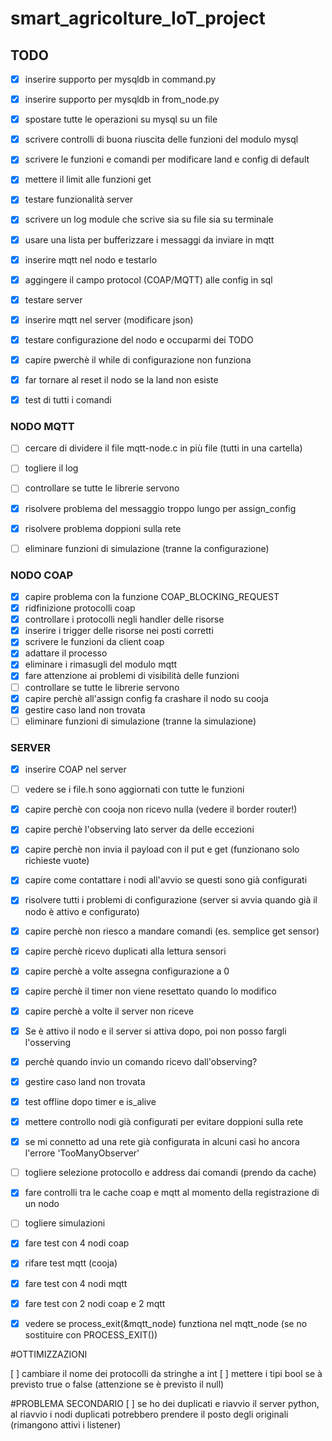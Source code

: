 # smart_agricolture_IoT_project

## TODO

* [x] inserire supporto per mysqldb in command.py
* [x] inserire supporto per mysqldb in from_node.py
* [x] spostare tutte le operazioni su mysql su un file
* [x] scrivere controlli di buona riuscita delle funzioni del modulo mysql
* [x] scrivere le funzioni e comandi per modificare land e config di default
* [x] mettere il limit alle funzioni get
* [x] testare funzionalità server
* [x] scrivere un log module che scrive sia su file sia su terminale

* [x] usare una lista per bufferizzare i messaggi da inviare in mqtt
* [x] inserire mqtt nel nodo e testarlo
* [x] aggingere il campo protocol (COAP/MQTT) alle config in sql
* [x] testare server
* [x] inserire mqtt nel server (modificare json)
* [x] testare configurazione del nodo e occuparmi dei TODO 
* [x] capire pwerchè il while di configurazione non funziona
* [x] far tornare al reset il nodo se la land non esiste
* [x] test di tutti i comandi

### NODO MQTT

* [ ] cercare di dividere il file mqtt-node.c in più file (tutti in una cartella)
* [ ] togliere il log
* [ ] controllare se tutte le librerie servono
* [x] risolvere problema del messaggio troppo lungo per assign_config
* [x] risolvere problema doppioni sulla rete
* [ ] eliminare funzioni di simulazione (tranne la configurazione)


### NODO COAP

* [x] capire problema con la funzione COAP_BLOCKING_REQUEST
* [x] ridfinizione protocolli coap
* [x] controllare i protocolli negli handler delle risorse
* [x] inserire i trigger delle risorse nei posti corretti
* [x] scrivere le funzioni da client coap
* [x] adattare il processo
* [x] eliminare i rimasugli del modulo mqtt
* [x] fare attenzione ai problemi di visibilità delle funzioni
* [ ] controllare se tutte le librerie servono
* [x] capire perchè all'assign config fa crashare il nodo su cooja
* [x] gestire caso land non trovata
* [ ] eliminare funzioni di simulazione (tranne la simulazione)

### SERVER
* [x] inserire COAP nel server
* [ ] vedere se i file.h sono aggiornati con tutte le funzioni
* [x] capire perchè con cooja non ricevo nulla (vedere il border router!)
* [x] capire perchè l'observing lato server da delle eccezioni
* [x] capire perchè non invia il payload con il put e get (funzionano solo richieste vuote)
* [x] capire come contattare i nodi all'avvio se questi sono già configurati
* [x] risolvere tutti i problemi di configurazione (server si avvia quando già il nodo è attivo e configurato)
* [x] capire perchè non riesco a mandare comandi (es. semplice get sensor)
* [x] capire perchè ricevo duplicati alla lettura sensori
* [x] capire perchè a volte assegna configurazione a 0
* [x] capire perchè il timer non viene resettato quando lo modifico
* [x] capire perchè a volte il server non riceve
* [x] Se è attivo il nodo e il server si attiva dopo, poi non posso fargli l'osserving
* [x] perchè quando invio un comando ricevo dall'observing?
* [x] gestire caso land non trovata
* [x] test offline dopo timer e is_alive
* [x] mettere controllo nodi già configurati per evitare doppioni sulla rete
* [x] se mi connetto ad una rete già configurata in alcuni casi ho ancora l'errore 'TooManyObserver'
* [ ] togliere selezione protocollo e address dai comandi (prendo da cache)
* [x] fare controlli tra le cache coap e mqtt al momento della registrazione di un nodo
* [ ] togliere simulazioni

* [x] fare test con 4 nodi coap
* [x] rifare test mqtt (cooja)
* [x] fare test con 4 nodi mqtt
* [x] fare test con 2 nodi coap e 2 mqtt
* [x] vedere se process_exit(&mqtt_node) funztiona nel mqtt_node (se no sostituire con PROCESS_EXIT())

#OTTIMIZZAZIONI

[ ] cambiare il nome dei protocolli da stringhe a int
[ ] mettere i tipi bool se à previsto true o false (attenzione se è previsto il null)

#PROBLEMA SECONDARIO
[ ] se ho dei duplicati e riavvio il server python, al riavvio i nodi duplicati potrebbero prendere il posto degli
originali (rimangono attivi i listener)

